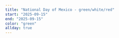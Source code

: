 ```yaml
---
title: "National Day of Mexico - green/white/red"
start: "2025-09-15"
end: "2025-09-15"
color: "green"
allday: true
---
```



